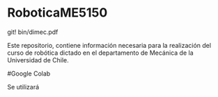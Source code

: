# RoboticaME5150
git! bin/dimec.pdf


Este repositorio, contiene información necesaria para la realización del curso de robótica dictado en el departamento de Mecánica de la Universidad de Chile.

#Google Colab

Se utilizará 
